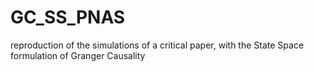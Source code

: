 # GC_SS_PNAS
reproduction of the simulations of a critical paper, with the State Space formulation of Granger Causality
